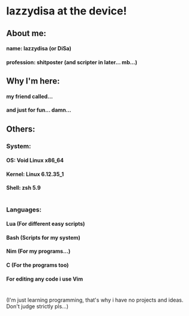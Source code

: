 # lazzydisa at the device!

## About me:
#### name: lazzydisa (or DiSa)
#### profession: shitposter (and scripter in later... mb...)

## Why I'm here:
#### my friend called... 
#### and just for fun... damn...

## Others:

### System:
#### OS: Void Linux x86_64
#### Kernel: Linux 6.12.35_1
#### Shell: zsh 5.9

#
### Languages:
#### Lua (For different easy scripts) 
#### Bash (Scripts for my system)
#### Nim (For my programs...)
#### C (For the programs too)
#### For editing any code i use Vim

#

(I'm just learning programming,
that's why i have no projects and ideas.
Don't judge strictly pls...)
